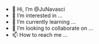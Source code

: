 - 👋 Hi, I’m @JuNavasci
- 👀 I’m interested in ...
- 🌱 I’m currently learning ...
- 💞️ I’m looking to collaborate on ...
- 📫 How to reach me ...

<!---
JuNavasci/JuNavasci is a ✨ special ✨ repository because its `README.md` (this file) appears on your GitHub profile.
You can click the Preview link to take a look at your changes.
--->
